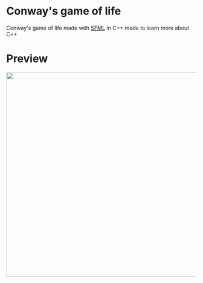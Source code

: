 # Conway's game of life
Conway's game of life made with <a href="https://www.sfml-dev.org/">SFML</a> in C++ made to learn more about C++

# Preview

<img src="https://i.imgur.com/iKbFX2c.gif" width="541">

